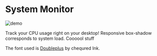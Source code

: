 # System Monitor

![demo](https://github.com/itsseanl/Ubersicht-widgets/blob/master/systemMonitor/demo.gif?raw=true&s=200)

Track your CPU usage right on your desktop! Responsive box-shadow corresponds to system load. Coooool stuff

The font used is [Doubleplus](https://www.fontspace.com/doubleplus-font-f43674) by chequred Ink.
